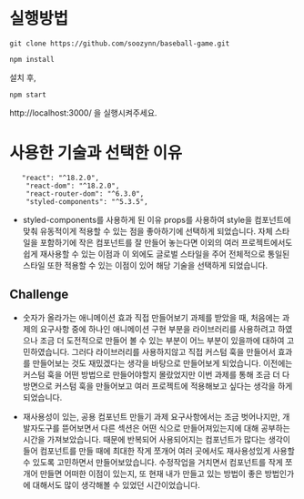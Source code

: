 # 실행방법

```
git clone https://github.com/soozynn/baseball-game.git

npm install
```

설치 후,

```
npm start
```

http://localhost:3000/ 을 실행시켜주세요.

# 사용한 기술과 선택한 이유

```
   "react": "^18.2.0",
    "react-dom": "^18.2.0",
    "react-router-dom": "^6.3.0",
    "styled-components": "^5.3.5",
```

- styled-components를 사용하게 된 이유
  props를 사용하여 style을 컴포넌트에 맞춰 유동적이게 적용할 수 있는 점을 좋아하기에 선택하게 되었습니다. 자체 스타일을 포함하기에 작은 컴포넌트를 잘 만들어 놓는다면 이외의 여러 프로젝트에서도 쉽게 재사용할 수 있는 이점과 이 외에도 글로벌 스타일을 주어 전체적으로 통일된 스타일 또한 적용할 수 있는 이점이 있어 해당 기술을 선택하게 되었습니다.

## Challenge

- 숫자가 올라가는 애니메이션 효과 직접 만들어보기
  과제를 받았을 때, 처음에는 과제의 요구사항 중에 하나인 애니메이션 구현 부분을 라이브러리를 사용하려고 하였으나 조금 더 도전적으로 만들어 볼 수 있는 부분이 어느 부분이 있을까에 대하여 고민하였습니다. 그러다 라이브러리를 사용하지않고 직접 커스텀 훅을 만들어서 효과를 만들어보는 것도 재밌겠다는 생각을 바탕으로 만들어보게 되었습니다. 이전에는 커스텀 훅을 어떤 방법으로 만들어야할지 몰랐었지만 이번 과제를 통해 조금 더 다방면으로 커스텀 훅을 만들어보고 여러 프로젝트에 적용해보고 싶다는 생각을 하게 되었습니다.

- 재사용성이 있는, 공용 컴포넌트 만들기
  과제 요구사항에서는 조금 벗어나지만, 개발자도구를 뜯어보면서 다른 섹션은 어떤 식으로 만들어져있는지에 대해 공부하는 시간을 가져보았습니다. 때문에 반복되어 사용되어지는 컴포넌트가 많다는 생각이 들어 컴포넌트를 만들 때에 최대한 작게 쪼개어 여러 곳에서도 재사용성있게 사용할 수 있도록 고민하면서 만들어보았습니다. 수정작업을 거치면서 컴포넌트를 작게 쪼개어 만들면 어떠한 이점이 있는지, 또 현재 내가 만들고 있는 방법이 좋은 방법인가에 대해서도 많이 생각해볼 수 있었던 시간이었습니다.

